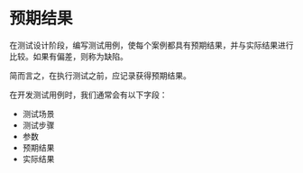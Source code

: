 # 预期结果

在测试设计阶段，编写测试用例，使每个案例都具有预期结果，并与实际结果进行比较。如果有偏差，则称为缺陷。

简而言之，在执行测试之前，应记录获得预期结果。

在开发测试用例时，我们通常会有以下字段：

* 测试场景
* 测试步骤
* 参数
* 预期结果
* 实际结果
